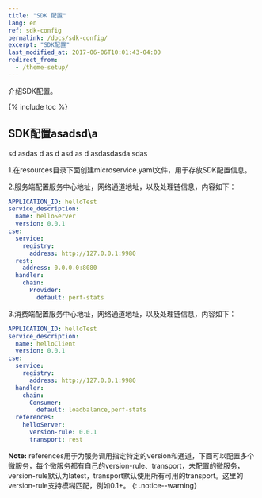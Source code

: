 ```yaml
---
title: "SDK 配置"
lang: en
ref: sdk-config
permalink: /docs/sdk-config/
excerpt: "SDK配置"
last_modified_at: 2017-06-06T10:01:43-04:00
redirect_from:
  - /theme-setup/
---
```


介绍SDK配置。

{% include toc %}

## SDK配置asadsd\a
sd
asdas
d
as
d
asd
as
d
asdasdasda
sdas

1.在resources目录下面创建microservice.yaml文件，用于存放SDK配置信息。

2.服务端配置服务中心地址，网络通道地址，以及处理链信息，内容如下：

```yaml
APPLICATION_ID: helloTest
service_description:
  name: helloServer
  version: 0.0.1
cse:
  service:
    registry:
      address: http://127.0.0.1:9980
  rest:
    address: 0.0.0.0:8080
  handler:
    chain:
      Provider:
        default: perf-stats
```

3.消费端配置服务中心地址，网络通道地址，以及处理链信息，内容如下：

```yaml
APPLICATION_ID: helloTest
service_description:
  name: helloClient
  version: 0.0.1
cse:
  service:
    registry:
      address: http://127.0.0.1:9980
  handler:
    chain:
      Consumer:
        default: loadbalance,perf-stats
  references:
    helloServer:
      version-rule: 0.0.1
      transport: rest
```

**Note:** references用于为服务调用指定特定的version和通道，下面可以配置多个微服务，每个微服务都有自己的version-rule、transport，未配置的微服务，version-rule默认为latest，transport默认使用所有可用的transport。这里的version-rule支持模糊匹配，例如0.1+。
{: .notice--warning}
